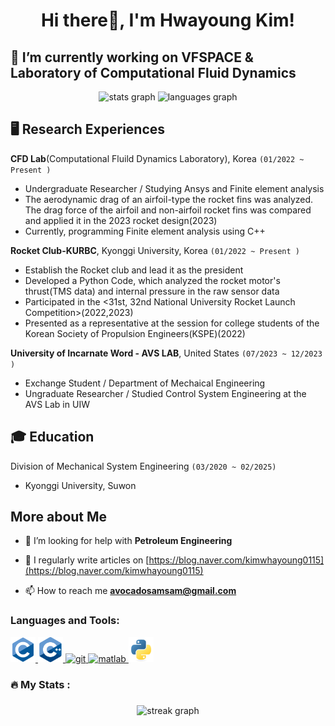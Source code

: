 
<h1 align="center">Hi there👋, I'm Hwayoung Kim!</h1>


## 🔭 I’m currently working on **VFSPACE & Laboratory of Computational Fluid Dynamics**


<div align="center">
  <img src="https://github-readme-stats.vercel.app/api?username=avocadosamsam&hide_title=false&hide_rank=false&show_icons=true&include_all_commits=true&count_private=true&disable_animations=false&theme=dracula&locale=en&hide_border=false" height="150" alt="stats graph"  />
  <img src="https://github-readme-stats.vercel.app/api/top-langs?username=avocadosamsam&locale=en&hide_title=false&layout=compact&card_width=320&langs_count=5&theme=dracula&hide_border=false" height="150" alt="languages graph"  />
</div>

###

###

## 🖥️ Research Experiences
**CFD Lab**(Computational Fluild Dynamics Laboratory), Korea ```(01/2022 ~ Present )```
+  Undergraduate Researcher / Studying Ansys and Finite element analysis
+  The aerodynamic drag of an airfoil-type the rocket fins was analyzed. The drag force of the airfoil and non-airfoil rocket fins was compared and applied it in the 2023 rocket design(2023)
+  Currently, programming Finite element analysis using C++

  

**Rocket Club-KURBC**, Kyonggi University, Korea ```(01/2022 ~ Present )```
+ Establish the Rocket club and lead it as the president
+ Developed a Python Code, which analyzed the rocket motor's thrust(TMS data) and internal pressure in the raw sensor data
+ Participated in the <31st, 32nd National University Rocket Launch Competition>(2022,2023)
+ Presented as a representative at the session for college students of the Korean Society of Propulsion Engineers(KSPE)(2022)



**University of Incarnate Word - AVS LAB**, United States ```(07/2023 ~ 12/2023 )```
+ Exchange Student / Department of Mechaical Engineering
+ Ungraduate Researcher / Studied Control System Engineering at the AVS Lab in UIW


## 🎓 Education
Division of Mechanical System Engineering ```(03/2020 ~ 02/2025)```
+ Kyonggi University, Suwon



## More about Me
- 🤝 I’m looking for help with **Petroleum Engineering**

- 📝 I regularly write articles on [https://blog.naver.com/kimwhayoung0115](https://blog.naver.com/kimwhayoung0115)

- 📫 How to reach me **avocadosamsam@gmail.com**






<p align="left">
</p>

<h3 align="left">Languages and Tools:</h3>
<p align="left"> <a href="https://www.cprogramming.com/" target="_blank" rel="noreferrer"> <img src="https://raw.githubusercontent.com/devicons/devicon/master/icons/c/c-original.svg" alt="c" width="40" height="40"/> </a> <a href="https://www.w3schools.com/cpp/" target="_blank" rel="noreferrer"> <img src="https://raw.githubusercontent.com/devicons/devicon/master/icons/cplusplus/cplusplus-original.svg" alt="cplusplus" width="40" height="40"/> </a> <a href="https://git-scm.com/" target="_blank" rel="noreferrer"> <img src="https://www.vectorlogo.zone/logos/git-scm/git-scm-icon.svg" alt="git" width="40" height="40"/> </a> <a href="https://www.mathworks.com/" target="_blank" rel="noreferrer"> <img src="https://upload.wikimedia.org/wikipedia/commons/2/21/Matlab_Logo.png" alt="matlab" width="40" height="40"/> </a> <a href="https://www.python.org" target="_blank" rel="noreferrer"> <img src="https://raw.githubusercontent.com/devicons/devicon/master/icons/python/python-original.svg" alt="python" width="40" height="40"/> </a> </p>


###

<h3 align="left">🔥   My Stats :</h3>

###

<div align="center">
  <img src="https://streak-stats.demolab.com?user=avocadosamsam&locale=en&mode=daily&theme=dark&hide_border=false&border_radius=5&order=3" height="220" alt="streak graph"  />
</div>

###
